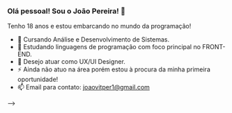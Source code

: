 ### Olá pessoal! Sou o João Pereira! 👋

Tenho 18 anos e estou embarcando no mundo da programação!

- 🔭 Cursando Análise e Desenvolvimento de Sistemas.
- 🌱 Estudando linguagens de programação com foco principal no FRONT-END.
- 💬 Desejo atuar como UX/UI Designer.
- ⚡ Ainda não atuo na área porém estou à procura da minha primeira oportunidade!
- 📫 Email para contato: joaovitper1@gmail.com

-->
